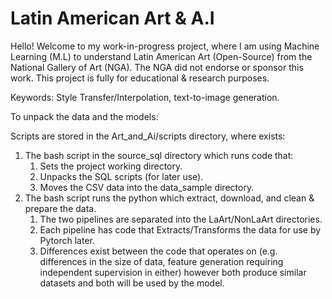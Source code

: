 # Latin American Art & A.I 
Hello! Welcome to my work-in-progress project, where I am using Machine Learning (M.L) to understand Latin American Art (Open-Source) from the National Gallery of Art (NGA). The NGA did not endorse or sponsor this work. This project is fully for educational & research purposes. 

Keywords: Style Transfer/Interpolation, text-to-image generation. 

To unpack the data and the models:


Scripts are stored in the Art_and_Ai/scripts directory, where exists:
1. The bash script in the source_sql directory which runs code that:
    1.  Sets the project working directory.
    2.   Unpacks the SQL scripts (for later use).
    3.   Moves the CSV data into the data_sample directory.
2. The bash script runs the python which extract, download, and clean & prepare the data.
    1. The two pipelines are separated into the LaArt/NonLaArt directories.
    2. Each pipeline has code that Extracts/Transforms the data for use by Pytorch later.
    3. Differences exist between the code that operates on (e.g. differences in the size of data, feature generation requiring independent supervision in either) however both produce similar datasets and both will be used by the model.
